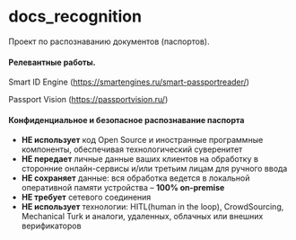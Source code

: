 # docs_recognition
Проект по распознаванию документов (паспортов). 

#### Релевантные работы.
Smart ID Engine (https://smartengines.ru/smart-passportreader/)

Passport Vision (https://passportvision.ru/)

#### Конфиденциальное и безопасное распознавание паспорта
- **НЕ использует** код Open Source и иностранные программные компоненты, обеспечивая технологический суверенитет
- **НЕ передает** личные данные ваших клиентов на обработку в сторонние онлайн-сервисы и/или третьим лицам для ручного ввода
- **НЕ сохраняет** данные: вся обработка ведется в локальной оперативной памяти устройства – **100% on-premise**
- **НЕ требует** сетевого соединения
- **НЕ использует** технологии: HITL(human in the loop), CrowdSourcing, Mechanical Turk и аналоги, удаленных, облачных или внешних верификаторов

